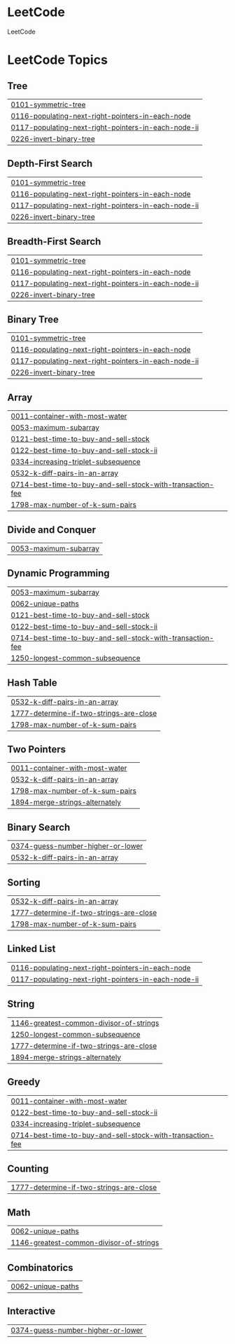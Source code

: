 # LeetCode
LeetCode

<!---LeetCode Topics Start-->
# LeetCode Topics
## Tree
|  |
| ------- |
| [0101-symmetric-tree](https://github.com/aatefnsn/LeetCode/tree/master/0101-symmetric-tree) |
| [0116-populating-next-right-pointers-in-each-node](https://github.com/aatefnsn/LeetCode/tree/master/0116-populating-next-right-pointers-in-each-node) |
| [0117-populating-next-right-pointers-in-each-node-ii](https://github.com/aatefnsn/LeetCode/tree/master/0117-populating-next-right-pointers-in-each-node-ii) |
| [0226-invert-binary-tree](https://github.com/aatefnsn/LeetCode/tree/master/0226-invert-binary-tree) |
## Depth-First Search
|  |
| ------- |
| [0101-symmetric-tree](https://github.com/aatefnsn/LeetCode/tree/master/0101-symmetric-tree) |
| [0116-populating-next-right-pointers-in-each-node](https://github.com/aatefnsn/LeetCode/tree/master/0116-populating-next-right-pointers-in-each-node) |
| [0117-populating-next-right-pointers-in-each-node-ii](https://github.com/aatefnsn/LeetCode/tree/master/0117-populating-next-right-pointers-in-each-node-ii) |
| [0226-invert-binary-tree](https://github.com/aatefnsn/LeetCode/tree/master/0226-invert-binary-tree) |
## Breadth-First Search
|  |
| ------- |
| [0101-symmetric-tree](https://github.com/aatefnsn/LeetCode/tree/master/0101-symmetric-tree) |
| [0116-populating-next-right-pointers-in-each-node](https://github.com/aatefnsn/LeetCode/tree/master/0116-populating-next-right-pointers-in-each-node) |
| [0117-populating-next-right-pointers-in-each-node-ii](https://github.com/aatefnsn/LeetCode/tree/master/0117-populating-next-right-pointers-in-each-node-ii) |
| [0226-invert-binary-tree](https://github.com/aatefnsn/LeetCode/tree/master/0226-invert-binary-tree) |
## Binary Tree
|  |
| ------- |
| [0101-symmetric-tree](https://github.com/aatefnsn/LeetCode/tree/master/0101-symmetric-tree) |
| [0116-populating-next-right-pointers-in-each-node](https://github.com/aatefnsn/LeetCode/tree/master/0116-populating-next-right-pointers-in-each-node) |
| [0117-populating-next-right-pointers-in-each-node-ii](https://github.com/aatefnsn/LeetCode/tree/master/0117-populating-next-right-pointers-in-each-node-ii) |
| [0226-invert-binary-tree](https://github.com/aatefnsn/LeetCode/tree/master/0226-invert-binary-tree) |
## Array
|  |
| ------- |
| [0011-container-with-most-water](https://github.com/aatefnsn/LeetCode/tree/master/0011-container-with-most-water) |
| [0053-maximum-subarray](https://github.com/aatefnsn/LeetCode/tree/master/0053-maximum-subarray) |
| [0121-best-time-to-buy-and-sell-stock](https://github.com/aatefnsn/LeetCode/tree/master/0121-best-time-to-buy-and-sell-stock) |
| [0122-best-time-to-buy-and-sell-stock-ii](https://github.com/aatefnsn/LeetCode/tree/master/0122-best-time-to-buy-and-sell-stock-ii) |
| [0334-increasing-triplet-subsequence](https://github.com/aatefnsn/LeetCode/tree/master/0334-increasing-triplet-subsequence) |
| [0532-k-diff-pairs-in-an-array](https://github.com/aatefnsn/LeetCode/tree/master/0532-k-diff-pairs-in-an-array) |
| [0714-best-time-to-buy-and-sell-stock-with-transaction-fee](https://github.com/aatefnsn/LeetCode/tree/master/0714-best-time-to-buy-and-sell-stock-with-transaction-fee) |
| [1798-max-number-of-k-sum-pairs](https://github.com/aatefnsn/LeetCode/tree/master/1798-max-number-of-k-sum-pairs) |
## Divide and Conquer
|  |
| ------- |
| [0053-maximum-subarray](https://github.com/aatefnsn/LeetCode/tree/master/0053-maximum-subarray) |
## Dynamic Programming
|  |
| ------- |
| [0053-maximum-subarray](https://github.com/aatefnsn/LeetCode/tree/master/0053-maximum-subarray) |
| [0062-unique-paths](https://github.com/aatefnsn/LeetCode/tree/master/0062-unique-paths) |
| [0121-best-time-to-buy-and-sell-stock](https://github.com/aatefnsn/LeetCode/tree/master/0121-best-time-to-buy-and-sell-stock) |
| [0122-best-time-to-buy-and-sell-stock-ii](https://github.com/aatefnsn/LeetCode/tree/master/0122-best-time-to-buy-and-sell-stock-ii) |
| [0714-best-time-to-buy-and-sell-stock-with-transaction-fee](https://github.com/aatefnsn/LeetCode/tree/master/0714-best-time-to-buy-and-sell-stock-with-transaction-fee) |
| [1250-longest-common-subsequence](https://github.com/aatefnsn/LeetCode/tree/master/1250-longest-common-subsequence) |
## Hash Table
|  |
| ------- |
| [0532-k-diff-pairs-in-an-array](https://github.com/aatefnsn/LeetCode/tree/master/0532-k-diff-pairs-in-an-array) |
| [1777-determine-if-two-strings-are-close](https://github.com/aatefnsn/LeetCode/tree/master/1777-determine-if-two-strings-are-close) |
| [1798-max-number-of-k-sum-pairs](https://github.com/aatefnsn/LeetCode/tree/master/1798-max-number-of-k-sum-pairs) |
## Two Pointers
|  |
| ------- |
| [0011-container-with-most-water](https://github.com/aatefnsn/LeetCode/tree/master/0011-container-with-most-water) |
| [0532-k-diff-pairs-in-an-array](https://github.com/aatefnsn/LeetCode/tree/master/0532-k-diff-pairs-in-an-array) |
| [1798-max-number-of-k-sum-pairs](https://github.com/aatefnsn/LeetCode/tree/master/1798-max-number-of-k-sum-pairs) |
| [1894-merge-strings-alternately](https://github.com/aatefnsn/LeetCode/tree/master/1894-merge-strings-alternately) |
## Binary Search
|  |
| ------- |
| [0374-guess-number-higher-or-lower](https://github.com/aatefnsn/LeetCode/tree/master/0374-guess-number-higher-or-lower) |
| [0532-k-diff-pairs-in-an-array](https://github.com/aatefnsn/LeetCode/tree/master/0532-k-diff-pairs-in-an-array) |
## Sorting
|  |
| ------- |
| [0532-k-diff-pairs-in-an-array](https://github.com/aatefnsn/LeetCode/tree/master/0532-k-diff-pairs-in-an-array) |
| [1777-determine-if-two-strings-are-close](https://github.com/aatefnsn/LeetCode/tree/master/1777-determine-if-two-strings-are-close) |
| [1798-max-number-of-k-sum-pairs](https://github.com/aatefnsn/LeetCode/tree/master/1798-max-number-of-k-sum-pairs) |
## Linked List
|  |
| ------- |
| [0116-populating-next-right-pointers-in-each-node](https://github.com/aatefnsn/LeetCode/tree/master/0116-populating-next-right-pointers-in-each-node) |
| [0117-populating-next-right-pointers-in-each-node-ii](https://github.com/aatefnsn/LeetCode/tree/master/0117-populating-next-right-pointers-in-each-node-ii) |
## String
|  |
| ------- |
| [1146-greatest-common-divisor-of-strings](https://github.com/aatefnsn/LeetCode/tree/master/1146-greatest-common-divisor-of-strings) |
| [1250-longest-common-subsequence](https://github.com/aatefnsn/LeetCode/tree/master/1250-longest-common-subsequence) |
| [1777-determine-if-two-strings-are-close](https://github.com/aatefnsn/LeetCode/tree/master/1777-determine-if-two-strings-are-close) |
| [1894-merge-strings-alternately](https://github.com/aatefnsn/LeetCode/tree/master/1894-merge-strings-alternately) |
## Greedy
|  |
| ------- |
| [0011-container-with-most-water](https://github.com/aatefnsn/LeetCode/tree/master/0011-container-with-most-water) |
| [0122-best-time-to-buy-and-sell-stock-ii](https://github.com/aatefnsn/LeetCode/tree/master/0122-best-time-to-buy-and-sell-stock-ii) |
| [0334-increasing-triplet-subsequence](https://github.com/aatefnsn/LeetCode/tree/master/0334-increasing-triplet-subsequence) |
| [0714-best-time-to-buy-and-sell-stock-with-transaction-fee](https://github.com/aatefnsn/LeetCode/tree/master/0714-best-time-to-buy-and-sell-stock-with-transaction-fee) |
## Counting
|  |
| ------- |
| [1777-determine-if-two-strings-are-close](https://github.com/aatefnsn/LeetCode/tree/master/1777-determine-if-two-strings-are-close) |
## Math
|  |
| ------- |
| [0062-unique-paths](https://github.com/aatefnsn/LeetCode/tree/master/0062-unique-paths) |
| [1146-greatest-common-divisor-of-strings](https://github.com/aatefnsn/LeetCode/tree/master/1146-greatest-common-divisor-of-strings) |
## Combinatorics
|  |
| ------- |
| [0062-unique-paths](https://github.com/aatefnsn/LeetCode/tree/master/0062-unique-paths) |
## Interactive
|  |
| ------- |
| [0374-guess-number-higher-or-lower](https://github.com/aatefnsn/LeetCode/tree/master/0374-guess-number-higher-or-lower) |
<!---LeetCode Topics End-->